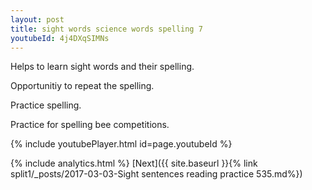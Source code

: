 ```yaml
---
layout: post
title: sight words science words spelling 7
youtubeId: 4j4DXqSIMNs
---
```

 
 
Helps to learn sight words and their spelling.

Opportunitiy to repeat the spelling. 

Practice spelling. 
 
Practice for spelling bee competitions. 
 
{% include youtubePlayer.html id=page.youtubeId %}
 
 
{% include analytics.html %} 
[Next]({{ site.baseurl }}{% link  split1/_posts/2017-03-03-Sight sentences reading practice 535.md%})
 
